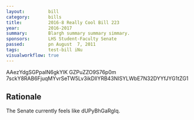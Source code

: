 ```yaml
---
layout:         bill
category:       bills
title:          2016-8 Really Cool Bill 223
year:           2016-2017
summary:        Blargh summary summary simmary.
sponsors:       LHS Student-Faculty Senate
passed:         pn August  7, 2011
tags:           test-bill iNu
visualworkflow: true
---
```



AAezYdgSGPpaIN6gkYlK GZPuZZO9S76p0m 7sckY8RAB6FjuqMYvrSeTW5Lv3ikDIlYRB43NISYLWbE7N32DYYfJYG1tZG1 




Rationale
---------
The Senate currently feels like dUPyBhGaRgIq.
